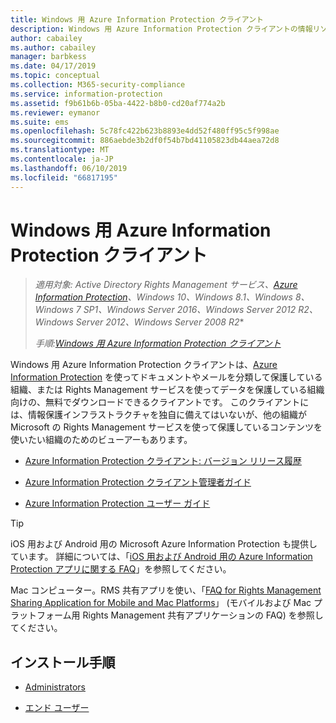 ```yaml
---
title: Windows 用 Azure Information Protection クライアント
description: Windows 用 Azure Information Protection クライアントの情報リソース。 この無料でダウンロードできるクライアントは、ドキュメントやメールを分類して保護したい組織向けです。
author: cabailey
ms.author: cabailey
manager: barbkess
ms.date: 04/17/2019
ms.topic: conceptual
ms.collection: M365-security-compliance
ms.service: information-protection
ms.assetid: f9b61b6b-05ba-4422-b8b0-cd20af774a2b
ms.reviewer: eymanor
ms.suite: ems
ms.openlocfilehash: 5c78fc422b623b8893e4dd52f480ff95c5f998ae
ms.sourcegitcommit: 886aebde3b2df0f54b7bd41105823db44aea72d8
ms.translationtype: MT
ms.contentlocale: ja-JP
ms.lasthandoff: 06/10/2019
ms.locfileid: "66817195"
---
```

# <a name="azure-information-protection-client-for-windows"></a>Windows 用 Azure Information Protection クライアント

>*適用対象: Active Directory Rights Management サービス、[Azure Information Protection](https://azure.microsoft.com/pricing/details/information-protection)、Windows 10、Windows 8.1、Windows 8、Windows 7 SP1、Windows Server 2016、Windows Server 2012 R2、Windows Server 2012、Windows Server 2008 R2**
>
> *手順:[Windows 用 Azure Information Protection クライアント](../faqs.md#whats-the-difference-between-the-azure-information-protection-client-and-the-azure-information-protection-unified-labeling-client)*

Windows 用 Azure Information Protection クライアントは、[Azure Information Protection](../what-is-information-protection.md) を使ってドキュメントやメールを分類して保護している組織、または Rights Management サービスを使ってデータを保護している組織向けの、無料でダウンロードできるクライアントです。 このクライアントには、情報保護インフラストラクチャを独自に備えてはいないが、他の組織が Microsoft の Rights Management サービスを使って保護しているコンテンツを使いたい組織のためのビューアーもあります。

- [Azure Information Protection クライアント: バージョン リリース履歴](client-version-release-history.md)

- [Azure Information Protection クライアント管理者ガイド](client-admin-guide.md)

- [Azure Information Protection ユーザー ガイド](client-user-guide.md)

> [!TIP]
> iOS 用および Android 用の Microsoft Azure Information Protection も提供しています。 詳細については、「[iOS 用および Android 用の Azure Information Protection アプリに関する FAQ](mobile-app-faq.md )」を参照してください。
> 
> Mac コンピューター。RMS 共有アプリを使い、「[FAQ for Rights Management Sharing Application for Mobile and Mac Platforms](https://technet.microsoft.com/dn451248)」 (モバイルおよび Mac プラットフォーム用 Rights Management 共有アプリケーションの FAQ) を参照してください。

## <a name="install-instructions"></a>インストール手順

- [Administrators](client-admin-guide-install.md)

- [エンド ユーザー](install-client-app.md)
